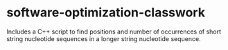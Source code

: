 # software-optimization-classwork
Includes a C++ script to find positions and number of occurrences of short string nucleotide sequences in a longer string nucleotide sequence.
